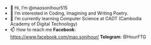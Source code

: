 - 👋 Hi, I’m @maosonihour515
- 👀 I’m interested in Coding, Imagining and Writing Poetry.
- 🌱 I’m currently learning Computer Science at CADT (Cambodia Academy of Digital Technology)
- 📫 How to reach me  **Facebook**: https://www.facebook.com/mao.sonihour/   **Telegram**: @HourFTG

<!---
maosonihour515/maosonihour515 is a ✨ special ✨ repository because its `README.md` (this file) appears on your GitHub profile.
You can click the Preview link to take a look at your changes.
--->
